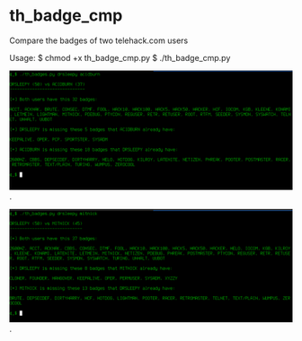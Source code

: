 # th_badge_cmp
Compare the badges of two telehack.com users

Usage:
  $ chmod +x th_badge_cmp.py
  $ ./th_badge_cmp.py <user1> <user2>

![Example 1](https://github.com/drsleepy1/th_badge_cmp/blob/master/th_badge_cmp1.png "example 1").

![Example 2](https://github.com/drsleepy1/th_badge_cmp/blob/master/th_badge_cmp2.png "example 2").
